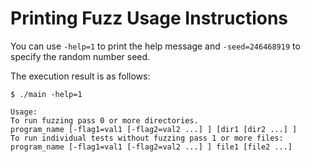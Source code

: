 # Printing Fuzz Usage Instructions

You can use `-help=1` to print the help message and `-seed=246468919` to specify the random number seed.

The execution result is as follows:

```text
$ ./main -help=1

Usage:
To run fuzzing pass 0 or more directories.
program_name [-flag1=val1 [-flag2=val2 ...] ] [dir1 [dir2 ...] ]
To run individual tests without fuzzing pass 1 or more files:
program_name [-flag1=val1 [-flag2=val2 ...] ] file1 [file2 ...]
```
